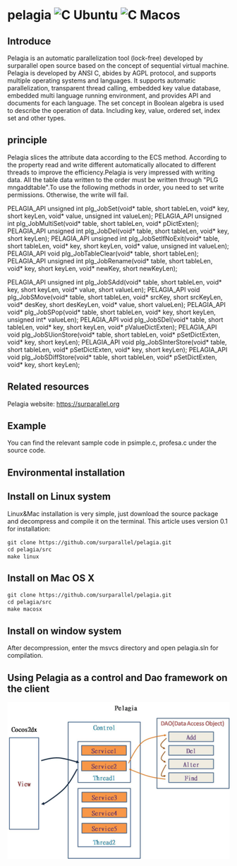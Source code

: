 # pelagia ![C Ubuntu](https://github.com/surparallel/pelagia/workflows/C%20Ubuntu/badge.svg) ![C Macos](https://github.com/surparallel/pelagia/workflows/C%20Macos/badge.svg)

## Introduce

Pelagia is an automatic parallelization tool (lock-free) developed by surparallel open source based on the concept of sequential virtual machine.
Pelagia is developed by ANSI C, abides by AGPL protocol, and supports multiple operating systems and languages.
It supports automatic parallelization, transparent thread calling, embedded key value database, embedded multi language running environment, and provides API and documents for each language.
The set concept in Boolean algebra is used to describe the operation of data. Including key, value, ordered set, index set and other types.

## principle

Pelagia slices the attribute data according to the ECS method. According to the property read and write different automatically allocated to different threads to improve the efficiency.Pelagia is very impressed with writing data. All the table data written to the order must be written through "PLG mngaddtable".To use the following methods in order, you need to set write permissions. Otherwise, the write will fail.

PELAGIA_API unsigned int plg_JobSet(void* table, short tableLen, void* key, short keyLen, void* value, unsigned int valueLen);
PELAGIA_API unsigned int plg_JobMultiSet(void* table, short tableLen, void* pDictExten);
PELAGIA_API unsigned int plg_JobDel(void* table, short tableLen, void* key, short keyLen);
PELAGIA_API unsigned int plg_JobSetIfNoExit(void* table, short tableLen, void* key, short keyLen, void* value, unsigned int valueLen);
PELAGIA_API void plg_JobTableClear(void* table, short tableLen);
PELAGIA_API unsigned int plg_JobRename(void* table, short tableLen, void* key, short keyLen, void* newKey, short newKeyLen);

PELAGIA_API unsigned int plg_JobSAdd(void* table, short tableLen, void* key, short keyLen, void* value, short valueLen);
PELAGIA_API void plg_JobSMove(void* table, short tableLen, void* srcKey, short srcKeyLen, void* desKey, short desKeyLen, void* value, short valueLen);
PELAGIA_API void* plg_JobSPop(void* table, short tableLen, void* key, short keyLen, unsigned int* valueLen);
PELAGIA_API void plg_JobSDel(void* table, short tableLen, void* key, short keyLen, void* pValueDictExten);
PELAGIA_API void plg_JobSUionStore(void* table, short tableLen, void* pSetDictExten, void* key, short keyLen);
PELAGIA_API void plg_JobSInterStore(void* table, short tableLen, void* pSetDictExten, void* key, short keyLen);
PELAGIA_API void plg_JobSDiffStore(void* table, short tableLen, void* pSetDictExten, void* key, short keyLen);


## Related resources

Pelagia website: https://surparallel.org

## Example

You can find the relevant sample code in psimple.c, profesa.c under the source code.

## Environmental installation

## Install on Linux system

Linux&Mac installation is very simple, just download the source package and decompress and compile it on the terminal. This article uses version 0.1 for installation:

    git clone https://github.com/surparallel/pelagia.git
    cd pelagia/src
    make linux
    
##  Install on Mac OS X

    git clone https://github.com/surparallel/pelagia.git
    cd pelagia/src
    make macosx
    
## Install on window system

After decompression, enter the msvcs directory and open pelagia.sln for compilation.

## Using Pelagia as a control and Dao framework on the client
<a href="https://surparallel.org"><img src="https://github.com/surparallel/pelagia_websit/blob/master/img/view_control_dao.jpg"></a>